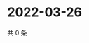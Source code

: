 # 2022-03-26

共 0 条

<!-- BEGIN WEIBO -->
<!-- 最后更新时间 Sat Mar 26 2022 14:17:39 GMT+0800 (China Standard Time) -->

<!-- END WEIBO -->
